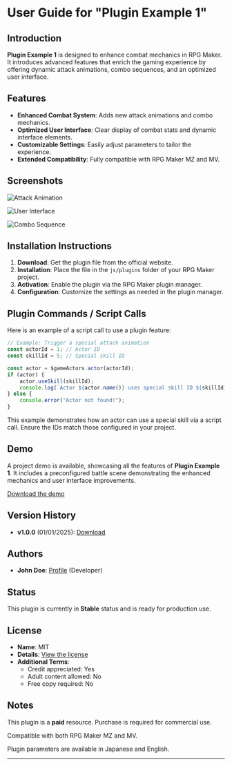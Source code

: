 # User Guide for "Plugin Example 1"

## Introduction

**Plugin Example 1** is designed to enhance combat mechanics in RPG Maker. It introduces advanced features that enrich the gaming experience by offering dynamic attack animations, combo sequences, and an optimized user interface.

## Features

- **Enhanced Combat System**: Adds new attack animations and combo mechanics.
- **Optimized User Interface**: Clear display of combat stats and dynamic interface elements.
- **Customizable Settings**: Easily adjust parameters to tailor the experience.
- **Extended Compatibility**: Fully compatible with RPG Maker MZ and MV.

## Screenshots

![Attack Animation](https://via.placeholder.com/800x400?text=Attack+Animation)

![User Interface](https://via.placeholder.com/800x400?text=User+Interface)

![Combo Sequence](https://via.placeholder.com/800x400?text=Combo+Sequence)

## Installation Instructions

1. **Download**: Get the plugin file from the official website.
2. **Installation**: Place the file in the `js/plugins` folder of your RPG Maker project.
3. **Activation**: Enable the plugin via the RPG Maker plugin manager.
4. **Configuration**: Customize the settings as needed in the plugin manager.

## Plugin Commands / Script Calls

Here is an example of a script call to use a plugin feature:

```javascript
// Example: Trigger a special attack animation
const actorId = 1; // Actor ID
const skillId = 5; // Special skill ID

const actor = $gameActors.actor(actorId);
if (actor) {
    actor.useSkill(skillId);
    console.log(`Actor ${actor.name()} uses special skill ID ${skillId}.`);
} else {
    console.error("Actor not found!");
}
```

This example demonstrates how an actor can use a special skill via a script call. Ensure the IDs match those configured in your project.

## Demo

A project demo is available, showcasing all the features of **Plugin Example 1**. It includes a preconfigured battle scene demonstrating the enhanced mechanics and user interface improvements.

[Download the demo](https://example.com/demo)

## Version History

- **v1.0.0** (01/01/2025): [Download](https://example.com/plugin1/v1.0.0)

## Authors

- **John Doe**: [Profile](https://example.com/johndoe) (Developer)

## Status

This plugin is currently in **Stable** status and is ready for production use.

## License

- **Name**: MIT
- **Details**: [View the license](https://choosealicense.com/licenses/mit/)
- **Additional Terms**:
  - Credit appreciated: Yes
  - Adult content allowed: No
  - Free copy required: No

## Notes

This plugin is a **paid** resource. Purchase is required for commercial use.

Compatible with both RPG Maker MZ and MV.

Plugin parameters are available in Japanese and English.

---
